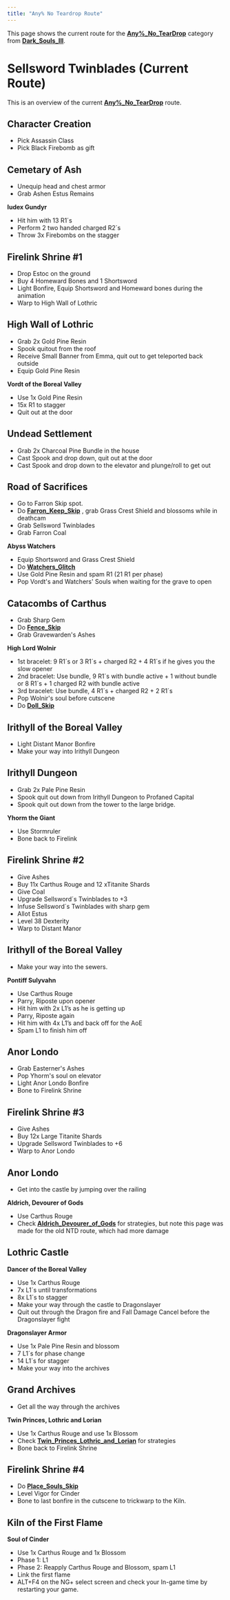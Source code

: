 ```yaml
---
title: "Any% No Teardrop Route"
---
```


This page shows the current route for the **[Any%\_No_TearDrop](/darksouls3/any-no-teardrop)** category from **[Dark_Souls_III](/darksouls3)**.

# Sellsword Twinblades (Current Route)

This is an overview of the current **[Any%\_No_TearDrop](/darksouls3/any-no-teardrop)** route.

## Character Creation

- Pick Assassin Class
- Pick Black Firebomb as gift

## Cemetary of Ash

- Unequip head and chest armor
- Grab Ashen Estus Remains

**Iudex Gundyr**

- Hit him with 13 R1´s
- Perform 2 two handed charged R2´s
- Throw 3x Firebombs on the stagger

## Firelink Shrine #1

- Drop Estoc on the ground
- Buy 4 Homeward Bones and 1 Shortsword
- Light Bonfire, Equip Shortsword and Homeward bones during the animation
- Warp to High Wall of Lothric

## High Wall of Lothric

- Grab 2x Gold Pine Resin
- Spook quitout from the roof
- Receive Small Banner from Emma, quit out to get teleported back outside
- Equip Gold Pine Resin

**Vordt of the Boreal Valley**

- Use 1x Gold Pine Resin
- 15x R1 to stagger
- Quit out at the door

## Undead Settlement

- Grab 2x Charcoal Pine Bundle in the house
- Cast Spook and drop down, quit out at the door
- Cast Spook and drop down to the elevator and plunge/roll to get out

## Road of Sacrifices

- Go to Farron Skip spot.
- Do **[Farron_Keep_Skip](/darksouls3/farron-keep-skip)** , grab Grass Crest Shield and blossoms while in deathcam
- Grab Sellsword Twinblades
- Grab Farron Coal

**Abyss Watchers**

- Equip Shortsword and Grass Crest Shield
- Do **[Watchers_Glitch](/darksouls3/watchers-glitch)**
- Use Gold Pine Resin and spam R1 (21 R1 per phase)
- Pop Vordt's and Watchers' Souls when waiting for the grave to open

## Catacombs of Carthus

- Grab Sharp Gem
- Do **[Fence_Skip](/darksouls3/fence-skip)**
- Grab Gravewarden's Ashes

**High Lord Wolnir**

- 1st bracelet: 9 R1´s or 3 R1´s + charged R2 + 4 R1´s if he gives you the slow opener
- 2nd bracelet: Use bundle, 9 R1´s with bundle active + 1 without bundle or 8 R1´s + 1 charged R2 with bundle active
- 3rd bracelet: Use bundle, 4 R1´s + charged R2 + 2 R1´s
- Pop Wolnir's soul before cutscene
- Do **[Doll_Skip](/darksouls3/doll-skip)**

## Irithyll of the Boreal Valley

- Light Distant Manor Bonfire
- Make your way into Irithyll Dungeon

## Irithyll Dungeon

- Grab 2x Pale Pine Resin
- Spook quit out down from Irithyll Dungeon to Profaned Capital
- Spook quit out down from the tower to the large bridge.

**Yhorm the Giant**

- Use Stormruler
- Bone back to Firelink

## Firelink Shrine #2

- Give Ashes
- Buy 11x Carthus Rouge and 12 xTitanite Shards
- Give Coal
- Upgrade Sellsword´s Twinblades to +3
- Infuse Sellsword´s Twinblades with sharp gem
- Allot Estus
- Level 38 Dexterity
- Warp to Distant Manor

## Irithyll of the Boreal Valley

- Make your way into the sewers.

**Pontiff Sulyvahn**

- Use Carthus Rouge
- Parry, Riposte upon opener
- Hit him with 2x L1’s as he is getting up
- Parry, Riposte again
- Hit him with 4x L1’s and back off for the AoE
- Spam L1 to finish him off

## Anor Londo

- Grab Easterner's Ashes
- Pop Yhorm's soul on elevator
- Light Anor Londo Bonfire
- Bone to Firelink Shrine

## Firelink Shrine #3

- Give Ashes
- Buy 12x Large Titanite Shards
- Upgrade Sellsword Twinblades to +6
- Warp to Anor Londo

## Anor Londo

- Get into the castle by jumping over the railing

**Aldrich, Devourer of Gods**

- Use Carthus Rouge
- Check **[Aldrich_Devourer_of_Gods](/darksouls3/aldrich-devourer-of-gods)** for strategies, but note this page was made for the old NTD route, which had more damage

## Lothric Castle

**Dancer of the Boreal Valley**

- Use 1x Carthus Rouge
- 7x L1´s until transformations
- 8x L1´s to stagger
- Make your way through the castle to Dragonslayer
- Quit out through the Dragon fire and Fall Damage Cancel before the Dragonslayer fight

**Dragonslayer Armor**

- Use 1x Pale Pine Resin and blossom
- 7 L1´s for phase change
- 14 L1´s for stagger
- Make your way into the archives

## Grand Archives

- Get all the way through the archives

**Twin Princes, Lothric and Lorian**

- Use 1x Carthus Rouge and use 1x Blossom
- Check **[Twin_Princes_Lothric_and_Lorian](/darksouls3/twin-princes-lothric-and-lorian)** for strategies
- Bone back to Firelink Shrine

## Firelink Shrine #4

- Do **[Place_Souls_Skip](/darksouls3/place-souls-skip)**
- Level Vigor for Cinder
- Bone to last bonfire in the cutscene to trickwarp to the Kiln.

## Kiln of the First Flame

**Soul of Cinder**

- Use 1x Carthus Rouge and 1x Blossom
- Phase 1: L1
- Phase 2: Reapply Carthus Rouge and Blossom, spam L1
- Link the first flame
- ALT+F4 on the NG+ select screen and check your In-game time by restarting your game.
